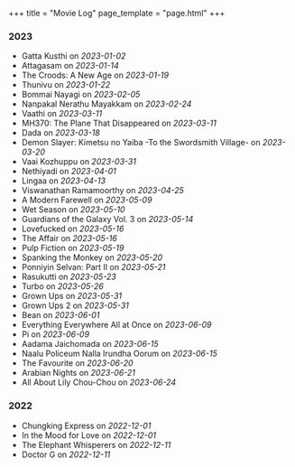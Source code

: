 +++
title = "Movie Log"
page_template = "page.html"
+++
### 2023
- Gatta Kusthi on *2023-01-02*
- Attagasam on *2023-01-14*
- The Croods: A New Age on *2023-01-19*
- Thunivu on *2023-01-22*
- Bommai Nayagi on *2023-02-05*
- Nanpakal Nerathu Mayakkam on *2023-02-24*
- Vaathi on *2023-03-11*
- MH370: The Plane That Disappeared on *2023-03-11*
- Dada on *2023-03-18*
- Demon Slayer: Kimetsu no Yaiba -To the Swordsmith Village- on *2023-03-20*
- Vaai Kozhuppu on *2023-03-31*
- Nethiyadi on *2023-04-01*
- Lingaa on *2023-04-13*
- Viswanathan Ramamoorthy on *2023-04-25*
- A Modern Farewell on *2023-05-09*
- Wet Season on *2023-05-10*
- Guardians of the Galaxy Vol. 3 on *2023-05-14*
- Lovefucked on *2023-05-16*
- The Affair on *2023-05-16*
- Pulp Fiction on *2023-05-19*
- Spanking the Monkey on *2023-05-20*
- Ponniyin Selvan: Part II on *2023-05-21*
- Rasukutti on *2023-05-23*
- Turbo on *2023-05-26*
- Grown Ups on *2023-05-31*
- Grown Ups 2 on *2023-05-31*
- Bean on *2023-06-01*
- Everything Everywhere All at Once on *2023-06-09*
- Pi on *2023-06-09*
- Aadama Jaichomada on *2023-06-15*
- Naalu Policeum Nalla Irundha Oorum on *2023-06-15*
- The Favourite on *2023-06-20*
- Arabian Nights on *2023-06-21*
- All About Lily Chou-Chou on *2023-06-24*
### 2022
- Chungking Express on *2022-12-01*
- In the Mood for Love on *2022-12-01*
- The Elephant Whisperers on *2022-12-11*
- Doctor G on *2022-12-11*

